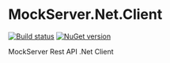 # MockServer.Net.Client
[![Build status](https://ci.appveyor.com/api/projects/status/3xwvy8gwhaun41p0?svg=true)](https://ci.appveyor.com/project/motoqueiro/mockserver-net-client)
[![NuGet version](https://badge.fury.io/nu/MockServer.Net.Client.svg)](https://badge.fury.io/nu/MockServer.Net.Client)

MockServer Rest API .Net Client
